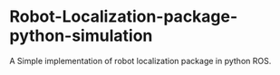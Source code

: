 # Robot-Localization-package-python-simulation

A Simple implementation of robot localization package in python ROS.
